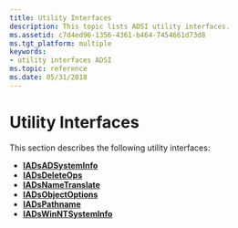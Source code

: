 ```yaml
---
title: Utility Interfaces
description: This topic lists ADSI utility interfaces.
ms.assetid: c7d4ed96-1356-4361-b464-7454661d73d8
ms.tgt_platform: multiple
keywords:
- utility interfaces ADSI
ms.topic: reference
ms.date: 05/31/2018
---
```


# Utility Interfaces

This section describes the following utility interfaces:

-   [**IADsADSystemInfo**](/windows/desktop/api/Iads/nn-iads-iadsadsysteminfo)
-   [**IADsDeleteOps**](/windows/desktop/api/Iads/nn-iads-iadsdeleteops)
-   [**IADsNameTranslate**](/windows/desktop/api/Iads/nn-iads-iadsnametranslate)
-   [**IADsObjectOptions**](/windows/desktop/api/Iads/nn-iads-iadsobjectoptions)
-   [**IADsPathname**](/windows/desktop/api/Iads/nn-iads-iadspathname)
-   [**IADsWinNTSystemInfo**](/windows/desktop/api/Iads/nn-iads-iadswinntsysteminfo)

 

 




